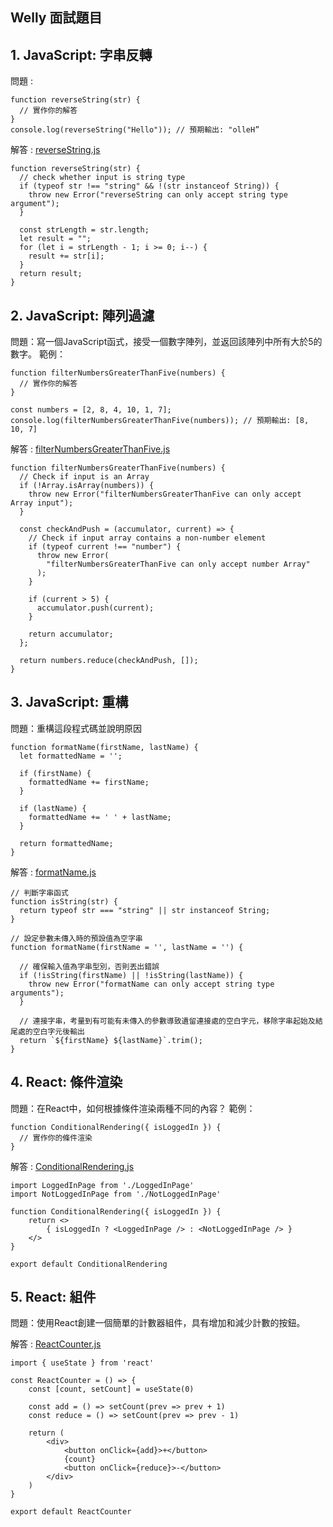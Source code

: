 ## Welly 面試題目 

## 1. JavaScript: 字串反轉
問題 :
```
function reverseString(str) {
  // 實作你的解答	
}
console.log(reverseString("Hello")); // 預期輸出: "olleH”
```
解答 : [<u>reverseString.js</u>](reverseString.js)
```
function reverseString(str) {
  // check whether input is string type
  if (typeof str !== "string" && !(str instanceof String)) {
    throw new Error("reverseString can only accept string type argument");
  }

  const strLength = str.length;
  let result = "";
  for (let i = strLength - 1; i >= 0; i--) {
    result += str[i];
  }
  return result;
}
```

## 2. JavaScript: 陣列過濾
問題：寫一個JavaScript函式，接受一個數字陣列，並返回該陣列中所有大於5的數字。 
範例：
```
function filterNumbersGreaterThanFive(numbers) {
  // 實作你的解答
}

const numbers = [2, 8, 4, 10, 1, 7];
console.log(filterNumbersGreaterThanFive(numbers)); // 預期輸出: [8, 10, 7]
```
解答 : [<u>filterNumbersGreaterThanFive.js</u>](filterNumbersGreaterThanFive.js)
```
function filterNumbersGreaterThanFive(numbers) {
  // Check if input is an Array
  if (!Array.isArray(numbers)) {
    throw new Error("filterNumbersGreaterThanFive can only accept Array input");
  }

  const checkAndPush = (accumulator, current) => {
    // Check if input array contains a non-number element
    if (typeof current !== "number") {
      throw new Error(
        "filterNumbersGreaterThanFive can only accept number Array"
      );
    }

    if (current > 5) {
      accumulator.push(current);
    }

    return accumulator;
  };

  return numbers.reduce(checkAndPush, []);
}
```

## 3. JavaScript: 重構
問題：重構這段程式碼並說明原因
```
function formatName(firstName, lastName) {
  let formattedName = '';

  if (firstName) {
    formattedName += firstName;
  }

  if (lastName) {
    formattedName += ' ' + lastName;
  }

  return formattedName;
}
```
解答 : [<u>formatName.js</u>](formatName.js)
```
// 判斷字串函式
function isString(str) {
  return typeof str === "string" || str instanceof String;
}

// 設定參數未傳入時的預設值為空字串
function formatName(firstName = '', lastName = '') {
    
  // 確保輸入值為字串型別，否則丟出錯誤
  if (!isString(firstName) || !isString(lastName)) {
    throw new Error("formatName can only accept string type arguments");
  }

  // 連接字串，考量到有可能有未傳入的參數導致遺留連接處的空白字元，移除字串起始及結尾處的空白字元後輸出
  return `${firstName} ${lastName}`.trim();
}
```

## 4. React: 條件渲染
問題：在React中，如何根據條件渲染兩種不同的內容？
範例：
```
function ConditionalRendering({ isLoggedIn }) {
  // 實作你的條件渲染
}
```
解答 : [<u>ConditionalRendering.js</u>](ConditionalRendering.js)
```
import LoggedInPage from './LoggedInPage'
import NotLoggedInPage from './NotLoggedInPage'

function ConditionalRendering({ isLoggedIn }) {
    return <>
        { isLoggedIn ? <LoggedInPage /> : <NotLoggedInPage /> }
    </>
}

export default ConditionalRendering
```

## 5. React: 組件
問題：使用React創建一個簡單的計數器組件，具有增加和減少計數的按鈕。

解答 : [<u>ReactCounter.js</u>](ReactCounter.js)
```
import { useState } from 'react'

const ReactCounter = () => {
    const [count, setCount] = useState(0)

    const add = () => setCount(prev => prev + 1)
    const reduce = () => setCount(prev => prev - 1)

    return (
        <div>
            <button onClick={add}>+</button>
            {count}
            <button onClick={reduce}>-</button>
        </div>
    )
}

export default ReactCounter
```
